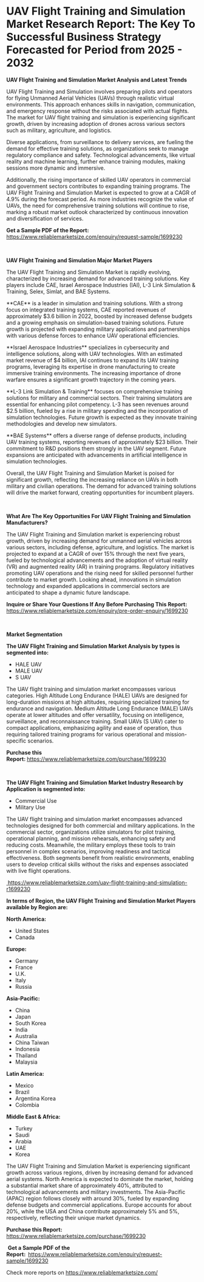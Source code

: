 <p><h1>UAV Flight Training and Simulation Market Research Report: The Key To Successful Business Strategy Forecasted for Period from 2025 - 2032</h1></p><p><strong>UAV Flight Training and Simulation Market Analysis and Latest Trends</strong></p>
<p><p>UAV Flight Training and Simulation involves preparing pilots and operators for flying Unmanned Aerial Vehicles (UAVs) through realistic virtual environments. This approach enhances skills in navigation, communication, and emergency response without the risks associated with actual flights. The market for UAV flight training and simulation is experiencing significant growth, driven by increasing adoption of drones across various sectors such as military, agriculture, and logistics. </p><p>Diverse applications, from surveillance to delivery services, are fueling the demand for effective training solutions, as organizations seek to manage regulatory compliance and safety. Technological advancements, like virtual reality and machine learning, further enhance training modules, making sessions more dynamic and immersive. </p><p>Additionally, the rising importance of skilled UAV operators in commercial and government sectors contributes to expanding training programs. The UAV Flight Training and Simulation Market is expected to grow at a CAGR of 4.9% during the forecast period. As more industries recognize the value of UAVs, the need for comprehensive training solutions will continue to rise, marking a robust market outlook characterized by continuous innovation and diversification of services.</p></p>
<p><strong>Get a Sample PDF of the Report:&nbsp;</strong> <a href="https://www.reliablemarketsize.com/enquiry/request-sample/1699230?utm_campaign=3126&utm_medium=2&utm_source=Github&utm_content=ia&utm_term=10042025&utm_id=uav-flight-training-and-simulation">https://www.reliablemarketsize.com/enquiry/request-sample/1699230</a></p>
<p>&nbsp;</p>
<p><strong>UAV Flight Training and Simulation Major Market Players</strong></p>
<p><p>The UAV Flight Training and Simulation Market is rapidly evolving, characterized by increasing demand for advanced training solutions. Key players include CAE, Israel Aerospace Industries (IAI), L-3 Link Simulation & Training, Selex, Simlat, and BAE Systems.</p><p>**CAE** is a leader in simulation and training solutions. With a strong focus on integrated training systems, CAE reported revenues of approximately $3.6 billion in 2022, boosted by increased defense budgets and a growing emphasis on simulation-based training solutions. Future growth is projected with expanding military applications and partnerships with various defense forces to enhance UAV operational efficiencies.</p><p>**Israel Aerospace Industries** specializes in cybersecurity and intelligence solutions, along with UAV technologies. With an estimated market revenue of $4 billion, IAI continues to expand its UAV training programs, leveraging its expertise in drone manufacturing to create immersive training environments. The increasing importance of drone warfare ensures a significant growth trajectory in the coming years.</p><p>**L-3 Link Simulation & Training** focuses on comprehensive training solutions for military and commercial sectors. Their training simulators are essential for enhancing pilot competency. L-3 has seen revenues around $2.5 billion, fueled by a rise in military spending and the incorporation of simulation technologies. Future growth is expected as they innovate training methodologies and develop new simulators.</p><p>**BAE Systems** offers a diverse range of defense products, including UAV training systems, reporting revenues of approximately $23 billion. Their commitment to R&D positions them strongly in the UAV segment. Future expansions are anticipated with advancements in artificial intelligence in simulation technologies.</p><p>Overall, the UAV Flight Training and Simulation Market is poised for significant growth, reflecting the increasing reliance on UAVs in both military and civilian operations. The demand for advanced training solutions will drive the market forward, creating opportunities for incumbent players.</p></p>
<p>&nbsp;</p>
<p><strong>What Are The Key Opportunities For UAV Flight Training and Simulation Manufacturers?</strong></p>
<p><p>The UAV Flight Training and Simulation market is experiencing robust growth, driven by increasing demand for unmanned aerial vehicles across various sectors, including defense, agriculture, and logistics. The market is projected to expand at a CAGR of over 15% through the next five years, fueled by technological advancements and the adoption of virtual reality (VR) and augmented reality (AR) in training programs. Regulatory initiatives promoting UAV operations and the rising need for skilled personnel further contribute to market growth. Looking ahead, innovations in simulation technology and expanded applications in commercial sectors are anticipated to shape a dynamic future landscape.</p></p>
<p><strong>Inquire or Share Your Questions If Any Before Purchasing This Report:</strong> <a href="https://www.reliablemarketsize.com/enquiry/pre-order-enquiry/1699230?utm_campaign=3126&utm_medium=2&utm_source=Github&utm_content=ia&utm_term=10042025&utm_id=uav-flight-training-and-simulation">https://www.reliablemarketsize.com/enquiry/pre-order-enquiry/1699230</a></p>
<p>&nbsp;</p>
<p><strong>Market Segmentation</strong></p>
<p><strong>The UAV Flight Training and Simulation Market Analysis by types is segmented into:</strong></p>
<p><ul><li>HALE UAV</li><li>MALE UAV</li><li>S UAV</li></ul></p>
<p><p>The UAV flight training and simulation market encompasses various categories. High Altitude Long Endurance (HALE) UAVs are designed for long-duration missions at high altitudes, requiring specialized training for endurance and navigation. Medium Altitude Long Endurance (MALE) UAVs operate at lower altitudes and offer versatility, focusing on intelligence, surveillance, and reconnaissance training. Small UAVs (S UAV) cater to compact applications, emphasizing agility and ease of operation, thus requiring tailored training programs for various operational and mission-specific scenarios.</p></p>
<p><strong>Purchase this Report:&nbsp;</strong><a href="https://www.reliablemarketsize.com/purchase/1699230?utm_campaign=3126&utm_medium=2&utm_source=Github&utm_content=ia&utm_term=10042025&utm_id=uav-flight-training-and-simulation">https://www.reliablemarketsize.com/purchase/1699230</a></p>
<p>&nbsp;</p>
<p><strong>The UAV Flight Training and Simulation Market Industry Research by Application is segmented into:</strong></p>
<p><ul><li>Commercial Use</li><li>Military Use</li></ul></p>
<p><p>The UAV flight training and simulation market encompasses advanced technologies designed for both commercial and military applications. In the commercial sector, organizations utilize simulators for pilot training, operational planning, and mission rehearsals, enhancing safety and reducing costs. Meanwhile, the military employs these tools to train personnel in complex scenarios, improving readiness and tactical effectiveness. Both segments benefit from realistic environments, enabling users to develop critical skills without the risks and expenses associated with live flight operations.</p></p>
<p><a href="https://www.reliablemarketsize.com/uav-flight-training-and-simulation-r1699230?utm_campaign=3126&utm_medium=2&utm_source=Github&utm_content=ia&utm_term=10042025&utm_id=uav-flight-training-and-simulation">&nbsp;https://www.reliablemarketsize.com/uav-flight-training-and-simulation-r1699230</a></p>
<p><strong>In terms of Region, the UAV Flight Training and Simulation Market Players available by Region are:</strong></p>
<p>
    <p> <strong> North America: </strong>
        <ul>
            <li>United States</li>
            <li>Canada</li>
        </ul>
        </p> 
    <p> <strong> Europe: </strong>
        <ul>
            <li>Germany</li>
            <li>France</li>
            <li>U.K.</li>
            <li>Italy</li>
            <li>Russia</li>
        </ul>
        </p> 
    <p> <strong> Asia-Pacific: </strong>
        <ul>
            <li>China</li>
            <li>Japan</li>
            <li>South Korea</li>
            <li>India</li>
            <li>Australia</li>
            <li>China Taiwan</li>
            <li>Indonesia</li>
            <li>Thailand</li>
            <li>Malaysia</li>
        </ul>
        </p> 
    <p> <strong> Latin America: </strong>
        <ul>
            <li>Mexico</li>
            <li>Brazil</li>
            <li>Argentina Korea</li>
            <li>Colombia</li>
        </ul>
        </p> 
    <p> <strong> Middle East & Africa: </strong>
        <ul>
            <li>Turkey</li>
            <li>Saudi</li>
            <li>Arabia</li>
            <li>UAE</li>
            <li>Korea</li>
        </ul>
    </p>
    </p>
<p><p>The UAV Flight Training and Simulation Market is experiencing significant growth across various regions, driven by increasing demand for advanced aerial systems. North America is expected to dominate the market, holding a substantial market share of approximately 40%, attributed to technological advancements and military investments. The Asia-Pacific (APAC) region follows closely with around 30%, fueled by expanding defense budgets and commercial applications. Europe accounts for about 20%, while the USA and China contribute approximately 5% and 5%, respectively, reflecting their unique market dynamics.</p></p>
<p><strong>Purchase this Report: </strong><a href="https://www.reliablemarketsize.com/purchase/1699230?utm_campaign=3126&utm_medium=2&utm_source=Github&utm_content=ia&utm_term=10042025&utm_id=uav-flight-training-and-simulation">https://www.reliablemarketsize.com/purchase/1699230</a></p>
<p>&nbsp;<strong>Get a Sample PDF of the Report:&nbsp;&nbsp;</strong><a href="https://www.reliablemarketsize.com/enquiry/request-sample/1699230?utm_campaign=3126&utm_medium=2&utm_source=Github&utm_content=ia&utm_term=10042025&utm_id=uav-flight-training-and-simulation">https://www.reliablemarketsize.com/enquiry/request-sample/1699230</a></p>
<p><strong></strong></p>
<p>Check more reports on <a href="https://www.reliablemarketsize.com/?utm_campaign=3126&utm_medium=2&utm_source=Github&utm_content=ia&utm_term=10042025&utm_id=uav-flight-training-and-simulation">https://www.reliablemarketsize.com/</a></p>